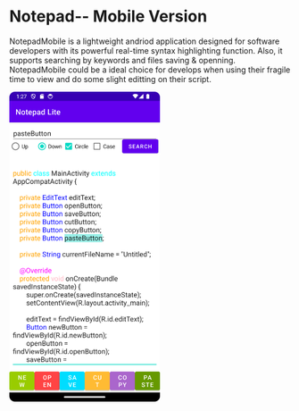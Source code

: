 <h1>Notepad-- Mobile Version</h1>
<p>NotepadMobile is a lightweight andriod application designed for software developers with its powerful real-time syntax highlighting function. Also, it supports searching by keywords and files saving & openning. NotepadMobile could be a ideal choice for develops when using their fragile time to view and do some slight editting on their script.</p>
<p></p>
<img src='screenshot.png' width=270 height=555 align=center></img>
